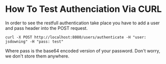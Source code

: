 # How To Test Authenciation Via CURL
In order to see the restfull authentication take place you have to add a user and pass header into the POST request.

```
curl -X POST http://localhost:8080/users/authenticate -H "user: jsdowning" -H "pass: test"
```

Where pass is the base64 encoded version of your password. Don't worry, we don't store them anywhere.